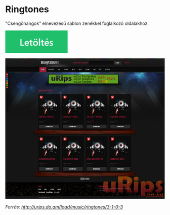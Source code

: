 # Ringtones

"Csengőhangok" elnevezésű sablon zenékkel foglalkozó oldalakhoz.

[![Letöltés](res/download.png)](https://github.com/ucoztaska/sablonok/raw/master/downloads/csengohangok.zip)

![Ringtones](res/ringtones.png)

*Forrás: http://urips.do.am/load/music/ringtones/3-1-0-3*
